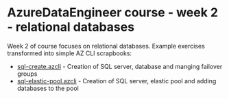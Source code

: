 # AzureDataEngineer course - week 2 - relational databases

Week 2 of course focuses on relational databases. Example exercises transformed into simple AZ CLI scrapbooks:

- [sql-create.azcli](sql-create.azcli) - Creation of SQL server, database and manging failover groups
- [sql-elastic-pool.azcli](sql-elastic-pool.azcli) - Creation of SQL server, elastic pool and adding databases to the pool

